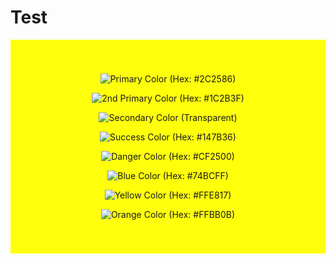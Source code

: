 # Test

<div style="background: rgba(255, 255, 12, 1) !important; text-align:center; vertical-align: middle; padding:40px 0;">

  ![Primary Color (Hex: #2C2586)](src/app/www/images/primary.svg "Hex: #2C2586")
  
  ![2nd Primary Color (Hex: #1C2B3F)](src/app/www/images/primary2.svg "Hex: #1C2B3F")
  
  ![Secondary Color (Transparent)](src/app/www/images/secondary.svg "Transparent")  
  
  ![Success Color (Hex: #147B36)](src/app/www/images/success.svg "Hex: #147B36")
  
  ![Danger Color (Hex: #CF2500)](src/app/www/images/danger.svg "Hex: #CF2500")
  
  ![Blue Color (Hex: #74BCFF)](src/app/www/images/blue.svg "Hex: #74BCFF")
  
  ![Yellow Color (Hex: #FFE817)](src/app/www/images/yellow.svg "Hex: #FFE817")
  
  ![Orange Color (Hex: #FFBB0B)](src/app/www/images/orange.svg "Hex: #FFBB0B")
  
</div>
